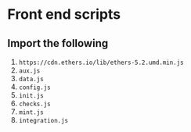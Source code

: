 # Front end scripts

## Import the following

1. `https://cdn.ethers.io/lib/ethers-5.2.umd.min.js`
2. `aux.js`
3. `data.js`
4. `config.js`
5. `init.js`
6. `checks.js`
7. `mint.js`
8. `integration.js`
